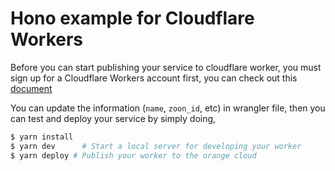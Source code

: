 # Hono example for Cloudflare Workers

Before you can start publishing your service to cloudflare worker, you must sign up for a Cloudflare Workers account first, you can check out this [document](https://developers.cloudflare.com/workers/get-started/guide)

You can update the information (`name`, `zoon_id`, etc) in wrangler file, then you can test and deploy your service by simply doing,

```sh
$ yarn install
$ yarn dev 		# Start a local server for developing your worker
$ yarn deploy # Publish your worker to the orange cloud
```
